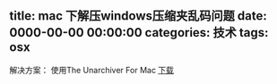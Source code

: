 title: mac 下解压windows压缩夹乱码问题
date: 0000-00-00 00:00:00
categories: 技术
tags: osx
---

解决方案：
使用The Unarchiver For Mac
[下载](http://www.onlinedown.net/softdown/175693_2.htm)
